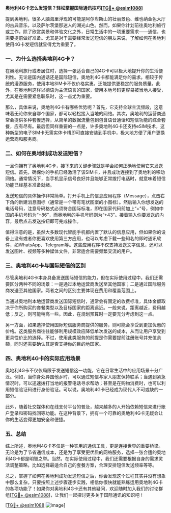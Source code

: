 **奥地利4G卡怎么发短信？轻松掌握国际通讯技巧[[TG💪+ @esim1088](https://t.me/s/esim1088)]**

提到奥地利，很多人脑海里浮现的可能是阿尔卑斯山的壮丽景色、维也纳金色大厅的古典音乐，以及萨尔茨堡那迷人的湖光山色。然而，如果你计划前往奥地利旅行或工作，除了欣赏美景和体验文化之外，日常生活中的一项重要需求——通信，也需要提前做好准备。尤其是对于需要经常发送短信的朋友来说，了解如何在奥地利使用4G卡发短信就显得尤为重要了。

### 一、为什么选择奥地利4G卡？

在奥地利旅行或者居住时，选择一张适合自己的4G卡可以极大地提升你的生活便利性。无论是国内通话还是国际短信，奥地利4G卡都能满足你的需求。相较于传统的漫游服务，使用本地SIM卡不仅价格实惠，还能提供更稳定的服务质量。此外，在奥地利这样以德语为主流语言的国家，使用本地号码更容易被当地人接受，尤其是在需要紧急联系时，这一点尤为重要。

那么，具体来说，奥地利4G卡有哪些优势呢？首先，它支持全球主流频段，这意味着无论你来自哪个国家，都可以轻松接入当地的网络。其次，奥地利的运营商通常会提供多种套餐选择，从简单的数据流量包到包含语音通话和短信功能的综合套餐，应有尽有。最后但同样重要的一点是，许多奥地利4G卡还支持eSIM技术，这种新型的电子SIM卡无需实体卡槽即可直接安装到手机中，极大地方便了用户更换运营商和服务商。

### 二、如何在奥地利成功发送短信？

一旦你拥有了奥地利4G卡，接下来的关键步骤就是学会如何正确地使用它来发送短信。首先，确保你的手机已经激活了该SIM卡，并且成功连接到了奥地利的移动网络。通常情况下，当手机显示信号良好并且能够正常拨打电话时，就意味着短信功能已经基本准备就绪。

发送短信的具体操作非常简单。打开手机上的信息应用程序（Message），点击右下角的新建消息图标（通常是一个带有笔状图案的小图标）。然后输入你想发送的电话号码，注意号码格式必须符合国际标准，即在国家代码前加上“+”号，例如中国的手机号码为“+86”，而奥地利的手机号码则为“+43”。接着输入你要发送的内容，最后点击发送按钮即可完成操作。

值得注意的是，虽然大多数现代智能手机都内置了默认的信息应用，但如果你的设备上没有或者你更喜欢使用第三方应用，也可以考虑下载一些知名的即时通讯软件，如WhatsApp、Telegram等。这些应用程序不仅支持发送文字信息，还可以发送图片、视频等多种媒体文件，非常适合需要频繁交流的用户。

### 三、奥地利4G卡与国际短信的区别

尽管奥地利4G卡本身具备发送国际短信的能力，但在实际使用过程中，我们还需要区分两种不同的场景：一是通过本地运营商发送至其他国家；二是通过国际服务商发送至其他国家。两者之间的区别主要体现在费用和覆盖范围上。

当通过奥地利本地运营商发送国际短信时，通常会有固定的收费标准，具体金额取决于你所购买的套餐类型以及目标国家的距离远近。一般来说，距离越近，费用越低；反之，则可能稍高一些。因此，在规划预算时一定要充分考虑到这一点。

另一方面，如果选择使用国际短信服务商提供的服务，则可能会享受到更加优惠的价格。这类服务商往往能够利用规模效应降低单次发送的成本，从而让用户享受到更具性价比的选择。不过，使用此类服务的前提是你需要提前注册账号并充值余额，同时还需要确认其是否支持你的目的地国家。

### 四、奥地利4G卡的实际应用场景

奥地利4G卡不仅仅局限于发送短信这一功能，它在日常生活中的应用场景十分广泛。例如，当你身处异国他乡时，可以通过短信与家人朋友保持联系；当遇到紧急情况时，可以迅速拨打当地的报警电话寻求帮助；甚至是在购物消费时，也可以利用短信验证码进行身份验证。可以说，奥地利4G卡已经成为现代人不可或缺的一部分。

此外，随着社交媒体和在线支付平台的普及，越来越多的人开始依赖短信来进行账户登录和密码找回等功能。在这种背景下，拥有一个可靠的奥地利4G卡无疑会让你的生活变得更加安全和便捷。

### 五、总结

综上所述，奥地利4G卡不仅是一种实用的通信工具，更是连接世界的重要桥梁。无论是为了节省通信成本，还是为了享受更优质的网络服务，选择一张合适的奥地利4G卡都是明智之举。当然，在实际使用过程中，我们还需要根据自身的需求灵活调整策略，比如选择最适合自己的套餐方案，合理安排短信发送频率等等。

总之，掌握了如何在奥地利成功发送短信之后，你会发现这个过程其实并没有想象中那么复杂。只要按照上述步骤逐步实践，相信你很快就能熟练运用奥地利4G卡的各项功能了！如果你对奥地利4G卡还有其他疑问，欢迎随时加入我们的讨论群组[[TG💪+ @esim1088](https://t.me/s/esim1088)]，让我们一起探讨更多关于国际通讯的知识吧！

[[TG💪+ @esim1088](https://t.me/s/esim1088) ![Image](https://i.postimg.cc/4NQfJmqS/Snipaste-2025-05-13-00-14-12.png)]